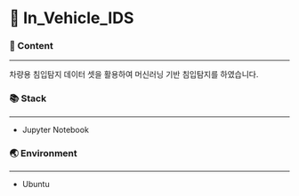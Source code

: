 # 🚙 In_Vehicle_IDS


### 📄 Content

---

차량용 침입탐지 데이터 셋을 활용하여 머신러닝 기반 침입탐지를 하였습니다.

### 📚 Stack

---

- Jupyter Notebook


### 🌏 Environment

---

- Ubuntu
